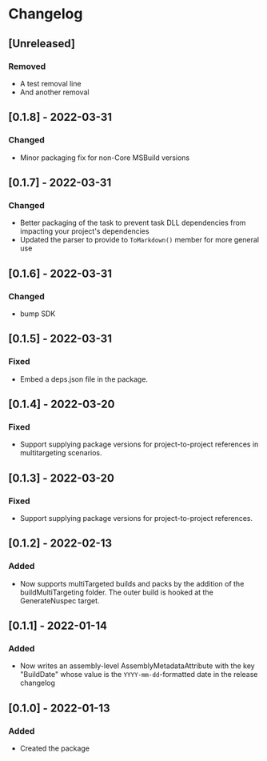 # Changelog

## [Unreleased]

### Removed

- A test removal line
- And another removal

## [0.1.8] - 2022-03-31

### Changed

- Minor packaging fix for non-Core MSBuild versions

## [0.1.7] - 2022-03-31

### Changed

- Better packaging of the task to prevent task DLL dependencies from impacting your project's dependencies
- Updated the parser to provide to `ToMarkdown()` member for more general use

## [0.1.6] - 2022-03-31

### Changed

- bump SDK

## [0.1.5] - 2022-03-31

### Fixed

- Embed a deps.json file in the package.

## [0.1.4] - 2022-03-20

### Fixed

- Support supplying package versions for project-to-project references in multitargeting scenarios.


## [0.1.3] - 2022-03-20

### Fixed

- Support supplying package versions for project-to-project references.

## [0.1.2] - 2022-02-13

### Added

- Now supports multiTargeted builds and packs by the addition of the buildMultiTargeting folder. The outer build is hooked at the GenerateNuspec target.

## [0.1.1] - 2022-01-14

### Added

- Now writes an assembly-level AssemblyMetadataAttribute with the key "BuildDate" whose value is the `YYYY-mm-dd`-formatted date in the release changelog

## [0.1.0] - 2022-01-13

### Added

- Created the package